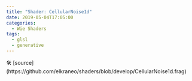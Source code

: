 ```yaml
---
title: "Shader: CellularNoise1d"
date: 2019-05-04T17:05:00
categories:
  - Wie Shaders
tags:
  - glsl
  - generative
---
```


<section>
	<canvas class="glslCanvas" data-fragment-url="https://raw.githubusercontent.com/elkraneo/shaders/develop/CellularNoise1d.frag">
	</canvas>
</section>
🛠 [source](https://github.com/elkraneo/shaders/blob/develop/CellularNoise1d.frag)